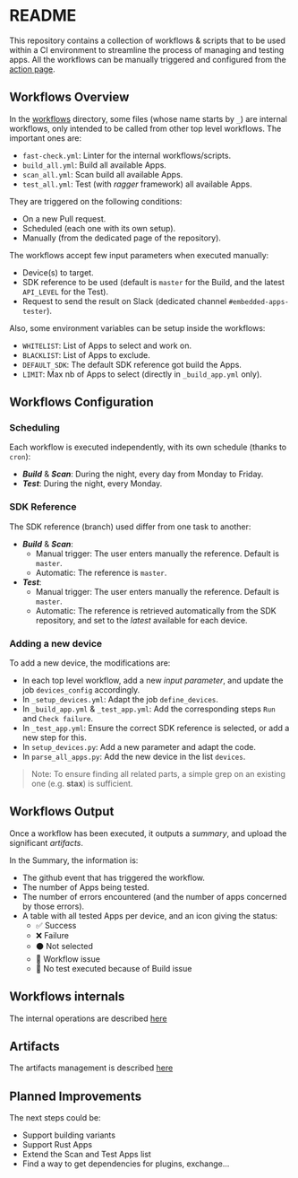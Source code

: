 # README

This repository contains a collection of workflows & scripts that to be used within a CI environment
to streamline the process of managing and testing apps.
All the workflows can be manually triggered and configured from the [action page](https://github.com/LedgerHQ/ledger-app-tester/actions).

## Workflows Overview

In the [workflows](.github/workflows) directory, some files (whose name starts by `_`)
are internal workflows, only intended to be called from other top level workflows.
The important ones are:

- `fast-check.yml`: Linter for the internal workflows/scripts.
- `build_all.yml`: Build all available Apps.
- `scan_all.yml`: Scan build all available Apps.
- `test_all.yml`: Test (with _ragger_ framework) all available Apps.

They are triggered on the following conditions:

- On a new Pull request.
- Scheduled (each one with its own setup).
- Manually (from the dedicated page of the repository).

The workflows accept few input parameters when executed manually:

- Device(s) to target.
- SDK reference to be used (default is `master` for the Build, and the latest `API_LEVEL` for the Test).
- Request to send the result on Slack (dedicated channel `#embedded-apps-tester`).

Also, some environment variables can be setup inside the workflows:

- `WHITELIST`: List of Apps to select and work on.
- `BLACKLIST`: List of Apps to exclude.
- `DEFAULT_SDK`: The default SDK reference got build the Apps.
- `LIMIT`: Max nb of Apps to select (directly in `_build_app.yml` only).

## Workflows Configuration

### Scheduling

Each workflow is executed independently, with its own schedule (thanks to `cron`):

- ___Build___ & ___Scan___: During the night, every day from Monday to Friday.
- ___Test___: During the night, every Monday.

### SDK Reference

The SDK reference (branch) used differ from one task to another:

- ___Build___ & ___Scan___:
  - Manual trigger: The user enters manually the reference. Default is `master`.
  - Automatic: The reference is `master`.
- ___Test___:
  - Manual trigger: The user enters manually the reference. Default is `master`.
  - Automatic: The reference is retrieved automatically from the SDK repository,
    and set to the _latest_ available for each device.

### Adding a new device

To add a new device, the modifications are:

- In each top level workflow, add a new _input parameter_, and update the job `devices_config` accordingly.
- In `_setup_devices.yml`: Adapt the job `define_devices`.
- In `_build_app.yml` & `_test_app.yml`: Add the corresponding steps `Run` and `Check failure`.
- In `_test_app.yml`: Ensure the correct SDK reference is selected, or add a new step for this.
- In `setup_devices.py`: Add a new parameter and adapt the code.
- In `parse_all_apps.py`: Add the new device in the list `devices`.

> Note: To ensure finding all related parts, a simple grep on an existing one (e.g. __stax__) is sufficient.

## Workflows Output

Once a workflow has been executed, it outputs a _summary_, and upload the significant _artifacts_.

In the Summary, the information is:

- The github event that has triggered the workflow.
- The number of Apps being tested.
- The number of errors encountered (and the number of apps concerned by those errors).
- A table with all tested Apps per device, and an icon giving the status:
  - ✅ Success
  - ❌ Failure
  - ⚫ Not selected
  - 🚧 Workflow issue
  - 🚫 No test executed because of Build issue

## Workflows internals

The internal operations are described [here](doc/internals.md)

## Artifacts

The artifacts management is described [here](doc/artifacts.md)

## Planned Improvements

The next steps could be:

- Support building variants
- Support Rust Apps
- Extend the Scan and Test Apps list
- Find a way to get dependencies for plugins, exchange...
